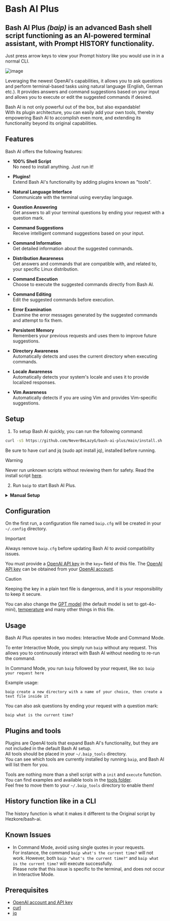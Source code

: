 # Bash AI Plus

## Bash AI Plus _(baip)_ is an advanced Bash shell script functioning as an AI-powered terminal assistant, with Prompt HISTORY functionality. 

Just press arrow keys to view your Prompt history like you would use in in a normal CLI.

![image](https://github.com/user-attachments/assets/5530ad20-e460-4c50-9dcc-ceb919cb66da)





Leveraging the newest OpenAI's capabilities, it allows you to ask questions and perform terminal-based tasks using natural language (English, German etc.). It provides answers and command suggestions based on your input and allows you to execute or edit the suggested commands if desired.

Bash AI is not only powerful out of the box, but also expandable!\
With its plugin architecture, you can easily add your own tools, thereby empowering Bash AI to accomplish even more, and extending its functionality beyond its original capabilities.

## Features

Bash AI offers the following features:

- **100% Shell Script**\
	No need to install anything. Just run it!
	
- **Plugins!**\
	Extend Bash AI's functionality by adding plugins known as "tools".

- **Natural Language Interface**\
	Communicate with the terminal using everyday language.
	
- **Question Answering**\
	Get answers to all your terminal questions by ending your request with a question mark.

- **Command Suggestions**\
	Receive intelligent command suggestions based on your input.

- **Command Information**\
	Get detailed information about the suggested commands.
	
- **Distribution Awareness**\
	Get answers and commands that are compatible with, and related to, your specific Linux distribution.

- **Command Execution**\
	Choose to execute the suggested commands directly from Bash AI.

- **Command Editing**\
	Edit the suggested commands before execution.

- **Error Examination**\
	Examine the error messages generated by the suggested commands and attempt to fix them.

- **Persistent Memory**\
	Remembers your previous requests and uses them to improve future suggestions.

- **Directory Awareness**\
	Automatically detects and uses the current directory when executing commands.

- **Locale Awareness**\
	Automatically detects your system's locale and uses it to provide localized responses.

- **Vim Awareness**\
	Automatically detects if you are using Vim and provides Vim-specific suggestions.

## Setup

1. To setup Bash AI quickly, you can run the following command:

```bash
curl -sS https://github.com/NeverBeLazyG/bash-ai-plus/main/install.sh | bash
```

Be sure to have curl and jq (sudo apt install jq), installed before running. 

> [!WARNING]
> Never run unknown scripts without reviewing them for safety. Read the install script [here](https://github.com/NeverBeLazyG/bash-ai-plus/main/install.sh).

2. Run `baip` to start Bash AI Plus.

<details>
<summary><b>Manual Setup</b></summary>

1. Clone or download the repository:

	```bash
	git clone https://github.com/NeverBeLazyG/bash-ai-plus
	```
2. Make the script executable:

	```bash
	chmod +x baip.sh
	```

3. Execute Bash AI:

	```bash
	./baip.sh
	```

*  _(Optional)_ For convenience, you can create a shortcut to the `baip.sh` script. There are two ways to do this:

	* Create a symbolic link in `/usr/local/bin`. This will allow you to run the script from anywhere, without having to type the full path. Replace `path/to/baip.sh` with the actual path to the `baip.sh` script:

		```bash
		ln -s path/to/baip.sh /usr/local/bin/baip
		```

	* Alternatively, you can create an alias for the `baip.sh` script in your `.bashrc` file. This will also allow you to execute the script using the `baip` command, reducing the need for typing the full path to the script each time. Replace `path/to/baip.sh` with the actual path to the `baip.sh` script:

		```conf
		alias baip='path/to/baip.sh'
		```

</details>

## Configuration

On the first run, a configuration file named `baip.cfg` will be created in your `~/.config` directory.

> [!IMPORTANT]
> Always remove `baip.cfg` before updating Bash AI to avoid compatibility issues.

You must provide a [OpenAI API key](https://platform.openai.com/api-keys) in the `key=` field of this file. The [OpenAI API key](https://platform.openai.com/api-keys) can be obtained from your [OpenAI account](https://platform.openai.com/api-keys).

> [!CAUTION]
> Keeping the key in a plain text file is dangerous, and it is your responsibility to keep it secure.

You can also change the [GPT model](https://platform.openai.com/docs/models) (the default model is set to gpt-4o-mini), [temperature](https://platform.openai.com/docs/api-reference/chat/create#chat-create-temperature) and many other things in this file.

## Usage

Bash AI Plus operates in two modes: Interactive Mode and Command Mode.

To enter Interactive Mode, you simply run `baip` without any request. This allows you to continuously interact with Bash AI without needing to re-run the command.

In Command Mode, you run `baip` followed by your request, like so: `baip your request here`

Example usage:

```
baip create a new directory with a name of your choice, then create a text file inside it
```

You can also ask questions  by ending your request with a question mark:
```
baip what is the current time?
```

## Plugins and tools

Plugins are OpenAI tools that expand Bash AI's functionality, but they are not included in the default Bash AI setup.\
All tools should be placed in your `~/.baip_tools` directory.\
You can see which tools are currently installed by running `baip`, and Bash AI will list them for you.

Tools are nothing more than a shell script with a `init` and `execute` function.\
You can find examples and available tools in the [tools folder](https://github.com/Hezkore/bash-ai/tree/main/tools).\
Feel free to move them to your `~/.baip_tools` directory to enable them!

##  History function like in a CLI
The history function is what it makes it different to the Original script by Hezkore/bash-ai.

## Known Issues

- In Command Mode, avoid using single quotes in your requests.\
	For instance, the command `baip what's the current time?` will not work. However, both `baip "what's the current time?"` and `baip what is the current time?` will execute successfully.\
	Please note that this issue is specific to the terminal, and does not occur in Interactive Mode.

## Prerequisites

- [OpenAI account and API key](https://platform.openai.com/apps)
- [curl](https://curl.se/download.html)
- [jq](https://stedolan.github.io/jq/download/)
